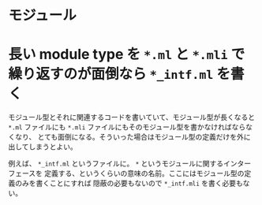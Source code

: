 モジュール
==============================

長い module type を `*.ml` と `*.mli` で繰り返すのが面倒なら `*_intf.ml` を書く
===========================================================================================

モジュール型とそれに関連するコードを書いていて、モジュール型が長くなると
`*.ml` ファイルにも `*.mli` ファイルにもそのモジュール型を書かなければならなくなり、
とても面倒になる。そういった場合はモジュール型の定義だけを外に出してしまうとよい。

例えば、 `*_intf.ml` というファイルに。 `*` というモジュールに関するインターフェースを
定義する、というくらいの意味の名前。ここにはモジュール型の定義のみを書くことにすれば
隠蔽の必要もないので `*_intf.mli` を書く必要もない。

